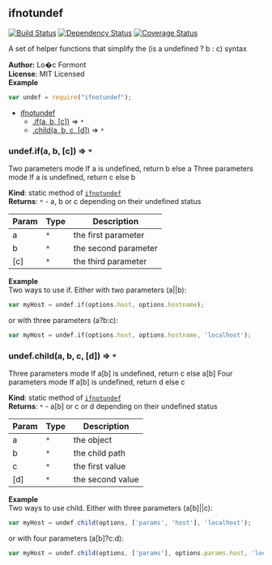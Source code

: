 <a name="module_ifnotundef"></a>

## ifnotundef
[![Build Status](https://travis-ci.org/pouc/ifnotundef.svg?branch=master)](https://travis-ci.org/pouc/ifnotundef)[![Dependency Status](https://gemnasium.com/badges/github.com/pouc/ifnotundef.svg)](https://gemnasium.com/github.com/pouc/ifnotundef)[![Coverage Status](https://coveralls.io/repos/github/pouc/ifnotundef/badge.svg?branch=master)](https://coveralls.io/github/pouc/ifnotundef?branch=master)A set of helper functions that simplify the (is a undefined ? b : c) syntax

**Author:** Lo�c Formont  
**License**: MIT Licensed  
**Example**  
```javascriptvar undef = require("ifnotundef");```

* [ifnotundef](#module_ifnotundef)
    * [.if(a, b, [c])](#module_ifnotundef.if) ⇒ <code>\*</code>
    * [.child(a, b, c, [d])](#module_ifnotundef.child) ⇒ <code>\*</code>

<a name="module_ifnotundef.if"></a>

### undef.if(a, b, [c]) ⇒ <code>\*</code>
Two parameters mode If a is undefined, return b else aThree parameters mode If a is undefined, return c else b

**Kind**: static method of <code>[ifnotundef](#module_ifnotundef)</code>  
**Returns**: <code>\*</code> - a, b or c depending on their undefined status  

| Param | Type | Description |
| --- | --- | --- |
| a | <code>\*</code> | the first parameter |
| b | <code>\*</code> | the second parameter |
| [c] | <code>\*</code> | the third parameter |

**Example**  
Two ways to use if. Either with two parameters (a||b):```javascriptvar myHost = undef.if(options.host, options.hostname);```or with three parameters (a?b:c):```javascriptvar myHost = undef.if(options.host, options.hostname, 'localhost');```
<a name="module_ifnotundef.child"></a>

### undef.child(a, b, c, [d]) ⇒ <code>\*</code>
Three parameters mode If a[b] is undefined, return c else a[b]Four parameters mode If a[b] is undefined, return d else c

**Kind**: static method of <code>[ifnotundef](#module_ifnotundef)</code>  
**Returns**: <code>\*</code> - a[b] or c or d depending on their undefined status  

| Param | Type | Description |
| --- | --- | --- |
| a | <code>\*</code> | the object |
| b | <code>\*</code> | the child path |
| c | <code>\*</code> | the first value |
| [d] | <code>\*</code> | the second value |

**Example**  
Two ways to use child. Either with three parameters (a[b]||c):```javascriptvar myHost = undef.child(options, ['params', 'host'], 'localhost');```or with four parameters (a[b]?c:d):```javascriptvar myHost = undef.child(options, ['params'], options.params.host, 'localhost');```
